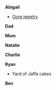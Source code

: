 **Abigail**
- [Oore jewelry](https://oorejewelry.com/)

**Dad**

**Mum**

**Natalie**

**Charlie**

**Ryan**
- Yard of Jaffa cakes

**Ben**